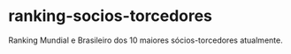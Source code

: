 # ranking-socios-torcedores
Ranking Mundial e Brasileiro dos 10 maiores sócios-torcedores atualmente.
